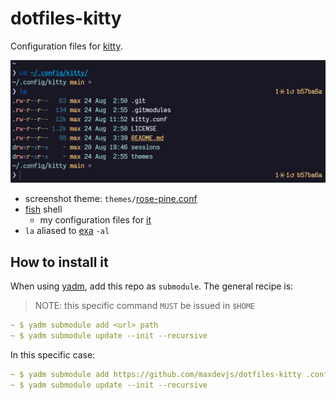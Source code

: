 # dotfiles-kitty

Configuration files for [kitty](https://sw.kovidgoyal.net/kitty/index.html).

<div align="center">
  <img src="media/kitty.png" alt="kitty screenshot listing the content of the
  folder" />
</div>

- screenshot theme: `themes/`[rose-pine.conf](https://github.com/rose-pine/kitty)
- [fish](https://fishshell.com/) shell
  - my configuration files for [it](https://github.com/maxdevjs/dotfiles-fish)  
- `la` aliased to [exa](https://the.exa.website/) `-al`

## How to install it

When using [yadm](https://yadm.io/), add this repo as `submodule`. The general recipe is:

> NOTE: this specific command `MUST` be issued in `$HOME`

```yaml
~ $ yadm submodule add <url> path
~ $ yadm submodule update --init --recursive
```

In this specific case:

```yaml
~ $ yadm submodule add https://github.com/maxdevjs/dotfiles-kitty .config/kitty
~ $ yadm submodule update --init --recursive
```
